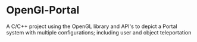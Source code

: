 # OpenGl-Portal
A C/C++ project using the OpenGL library and API's to depict a Portal system
with multiple configurations; including user and object teleportation
